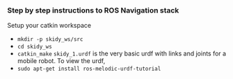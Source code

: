 ### Step by step instructions to ROS Navigation stack
Setup your catkin workspace
* `mkdir -p skidy_ws/src`
* `cd skidy_ws`
* `catkin_make`
`skidy_1.urdf` is the very basic urdf with links and joints for a mobile robot. To view the urdf,
* `sudo apt-get install ros-melodic-urdf-tutorial`
